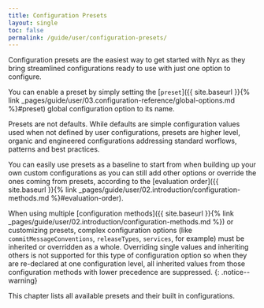 ```yaml
---
title: Configuration Presets
layout: single
toc: false
permalink: /guide/user/configuration-presets/
---
```


Configuration presets are the easiest way to get started with Nyx as they bring streamlined configurations ready to use with just one option to configure.

You can enable a preset by simply setting the [`preset`]({{ site.baseurl }}{% link _pages/guide/user/03.configuration-reference/global-options.md %}#preset) global configuration option to its name.

Presets are not defaults. While defaults are simple configuration values used when not defined by user configurations, presets are higher level, organic and engineered configurations addressing standard worflows, patterns and best practices.

You can easily use presets as a baseline to start from when building up your own custom configurations as you can still add other options or override the ones coming from presets, according to the [evaluation order]({{ site.baseurl }}{% link _pages/guide/user/02.introduction/configuration-methods.md %}#evaluation-order).

When using multiple [configuration methods]({{ site.baseurl }}{% link _pages/guide/user/02.introduction/configuration-methods.md %}) or customizing presets, complex configuration options (like `commitMessageConventions`, `releaseTypes`, `services`, for example) must be inherited or overridden as a whole. Overriding single values and inheriting others is not supported for this type of configuration option so when they are re-declared at one configuration level, all inherited values from those configuration methods with lower precedence are suppressed.
{: .notice--warning}

This chapter lists all available presets and their built in configurations.

